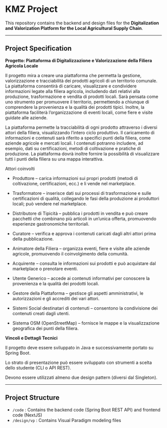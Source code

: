 # KMZ Project

This repository contains the backend and design files for the **Digitalization and Valorization Platform for the Local Agricultural Supply Chain**.

---

## Project Specification

**Progetto: Piattaforma di Digitalizzazione e Valorizzazione della Filiera Agricola Locale**

Il progetto mira a creare una piattaforma che permetta la gestione, valorizzazione e tracciabilità dei prodotti agricoli di un territorio comunale.
La piattaforma consentirà di caricare, visualizzare e condividere informazioni legate alla filiera agricola, includendo dati relativi alla produzione, trasformazione e vendita di prodotti locali.
Sarà pensata come uno strumento per promuovere il territorio, permettendo a chiunque di comprendere la provenienza e la qualità dei prodotti tipici.
Inoltre, la piattaforma faciliterà l’organizzazione di eventi locali, come fiere e visite guidate alle aziende.

La piattaforma permette la tracciabilità di ogni prodotto attraverso i diversi attori della filiera, visualizzando l’intero ciclo produttivo.
Il caricamento di informazioni e contenuti sarà riferito a specifici punti della filiera, come aziende agricole e mercati locali.
I contenuti potranno includere, ad esempio, dati su certificazioni, metodi di coltivazione e pratiche di produzione.
La piattaforma dovrà inoltre fornire la possibilità di visualizzare tutti i punti della filiera su una mappa interattiva.

Attori coinvolti

- Produttore – carica informazioni sui propri prodotti (metodi di coltivazione, certificazioni, ecc.) e li vende nel marketplace.

- Trasformatore – inserisce dati sui processi di trasformazione e sulle certificazioni di qualità, collegando le fasi della produzione ai produttori locali; può vendere nel marketplace.

- Distributore di Tipicità – pubblica i prodotti in vendita e può creare pacchetti che combinano più articoli in un’unica offerta, promuovendo esperienze gastronomiche territoriali.

- Curatore – verifica e approva i contenuti caricati dagli altri attori prima della pubblicazione.

- Animatore della Filiera – organizza eventi, fiere e visite alle aziende agricole, promuovendo il coinvolgimento della comunità.

- Acquirente – consulta le informazioni sui prodotti e può acquistare dal marketplace o prenotare eventi.

- Utente Generico – accede ai contenuti informativi per conoscere la provenienza e la qualità dei prodotti locali.

- Gestore della Piattaforma – gestisce gli aspetti amministrativi, le autorizzazioni e gli accrediti dei vari attori.

- Sistemi Social destinatari di contenuti – consentono la condivisione dei contenuti creati dagli utenti.

- Sistema OSM (OpenStreetMap) – fornisce le mappe e la visualizzazione geografica dei punti della filiera.

**Vincoli e Dettagli Tecnici**

Il progetto deve essere sviluppato in Java e successivamente portato su Spring Boot.

Lo strato di presentazione può essere sviluppato con strumenti a scelta dello studente (CLI o API REST).

Devono essere utilizzati almeno due design pattern (diversi dal Singleton).


---

## Project Structure
- `/code`       : Contains the backend code (Spring Boot REST API) and frontend code (NextJS)
- `/design/vp`  : Contains Visual Paradigm modeling files